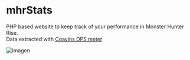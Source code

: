 # mhrStats
PHP based website to keep track of your performance in Monster Hunter Rise.<br>
Data extracted with [Coavins DPS meter](https://www.nexusmods.com/monsterhunterrise/mods/68)

![imagen](https://user-images.githubusercontent.com/35899928/198263820-851d81ad-36a6-4b4a-8e8e-a9df7a7eb09c.png)
